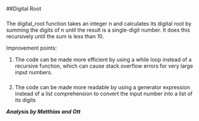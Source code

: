 ##Digital Root

###

The digital_root function takes an integer n and calculates its digital root by summing the digits of n until the result is a single-digit number. It does this recursively until the sum is less than 10.

Improvement points:

1. The code can be made more efficient by using a while loop instead of a recursive function, which can cause stack overflow errors for very large input numbers.
###
2. The code can be made more readable by using a generator expression instead of a list comprehension to convert the input number into a list of its digits

***Analysis by Matthias and Ott***
